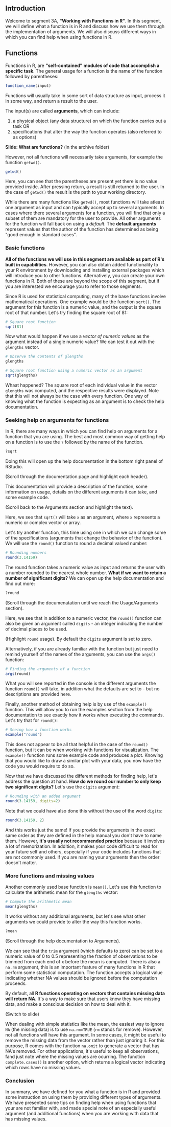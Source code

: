 ## Introduction

Welcome to segment 3A, **"Working with Functions in R"**. In this segment, we will define what a function is in R and discuss how we use them through the implementation of arguments. We will also discuss different ways in which you can find help when using functions in R. 

## Functions

Functions in R, are **"self-contained" modules of code that accomplish a specific task**. The general usage for a function is the name of the function followed by parentheses:

```r
function_name(input)
```
Functions will usually take in some sort of data structure as input, process it in some way, and return a result to the user.

The input(s) are called **arguments**, which can include:

1. a physical object (any data structure) on which the function carries out a task OR
2. specifications that alter the way the function operates (also referred to as options)

**Slide: What are functions?** (in the archive folder)

However, not all functions will necessarily take arguments, for example the function `getwd()`.

```r
getwd()
```
Here, you can see that the parentheses are present yet there is no value provided inside. After pressing return, a result is still returned to the user. In the case of `getwd()` the result is the path to your working directory.

While there are many functions like `getwd()`, most functions will take atleast one argument as input and can typically accept up to several arguments. In cases where there several arguments for a function, you will find that only a subset of them are mandatory for the user to provide. All other arguments for the function will fall back on using a *default*. The **default arguments** represent values that the author of the function has determined as being "good enough in standard cases".

### Basic functions

 **All of the functions we will use in this segment are available as part of R's built in capabilities**. However, you can also obtain added functionality to your R environment by downloading and installing external packages which will introduce you to other functions. Alternatively, you can create your own functions in R. Both of these are beyond the scope of this segment, but if you are interested we encourage you to refer to those segments. 

Since R is used for statistical computing, many of the base functions involve mathematical operations. One example would be the function `sqrt()`. The argument for this function is a numeric value, and the output is the square root of that number. Let's try finding the square root of 81:

```r
# Square root function
sqrt(81)
```

Now what would happen if we use a *vector of numeric values* as the argument instead of a single numeric value? We can test it out with the `glengths` vector.

```r
# Observe the contents of glengths
glengths

# Square root function using a numeric vector as an argument
sqrt(glengths)
```

Whaat happened? The square root of each individual value in the vector `glengths` was computed, and the respective results were displayed. Note that this will not always be the case with every function. One way of knowing what the function is expecting as an argument is to check the help documentation. 

### Seeking help on arguments for functions

In R, there are many ways in which you can find help on arguments for a function that you are using. The best and most common way of getting help on a function is to use the `?` followed by the name of the function. 

```r
?sqrt
```	

Doing this will open up the help documentation in the bottom right panel of RStudio. 

(Scroll through the documentation page and highlight each header). 

This documentation will provide a description of the function, some information on usage, details on the different arguments it can take, and some example code. 

(Scroll back to the Arguments section and highlight the text). 

Here, we see that `sqrt()` will take `x` as an argument, where `x` represents a numeric or complex vector or array.

Let's try another function, this time using one in which we can change some of the specifications (arguments that change the behavior of the function). We will use the `round()` function to round a decimal valued number:

```r
# Rounding numbers
round(3.14159)
```

The round function takes a numeric value as input and returns the user with a number rounded to the nearest whole number. **What if we want to retain a number of significant digits?** We can open up the help documentation and find out more:

```r
?round
```	

(Scroll through the documenatation until we reach the Usage/Arguments section).

Here, we see that in addition to a numeric vector, the `round()` function can also be given an argument called `digits` - an integer indicating the number of decimal places to be used. 

(Highlight `round`  usage). By default the `digits` argument is set to zero. 

Alternatively, if you are already familiar with the function but just need to remind yourself of the names of the arguments, you can use the `args()` function:

```r
# Finding the arguments of a function
args(round)
```

What you will see reported in the console is the different arguments the function `round()` will take, in addition what the defaults are set to - but no descriptions are provided here.


Finally, another method of obtaining help is by use of the `example()` function. This will allow you to run the examples section from the help documentation to see exactly how it works when executing the commands. Let's try that for `round()`:

```r
# Seeing how a function works
example("round")
```

This does not appear to be all that helpful in the case of the `round()` function, but it can be when working with functions for visualization. The `example()` function runs some example code and produces a plot. Knowing that you would like to draw a similar plot with your data, you now have the code you would require to do so.


Now that we have discussed the different methods for finding help, let's address the question at hand. **How do we round our number to only keep two significant digits?** Let's use the `digits` argument:

```r
# Rounding with an added argument
round(3.14159, digits=2)
```

Note that we could have also done this without the use of the word `digits`:

```r
round(3.14159, 2)
```

And this works just the same! If you provide the arguments in the exact same order as they are defined in the help manual you don't have to name them. However, **it's usually not recommended practice** because it involves a lot of memorization. In addition, it makes your code difficult to read for your future self and others, especially if your code includes functions that are not commonly used. if you are naming your arguments then the order doesn't matter.

### More functions and missing values

Another commonly used base function is `mean()`. Let's use this function to calculate the arithmetic mean for the `glengths` vector:

```r
# Compute the arithmetic mean
mean(glengths)
```

It works without any additional arguments, but let's see what other arguments we could provide to alter the way this function works.

```r
?mean
```

(Scroll through the help documentation to Arguments). 

We can see that the `trim` argument (which defaults to zero) can be set to a numeric value of 0 to 0.5 representing the fraction of observations to be trimmed from each end of x before the mean is computed. There is also a `na.rm` argument, this is an important feature of many functions in R that perform some statistical computation. The function accepts a logical value indicating whether NA values should be ignored before the computation proceeds.

By default, all **R functions operating on vectors that contains missing data will return NA**. It's a way to make sure that users know they have missing data, and make a conscious decision on how to deal with it. 

(Switch to slide)

When dealing with simple statistics like the mean, the easiest way to ignore `NA` (the missing data) is to use `na.rm=TRUE` (`rm` stands for remove). However, not all functions will have this argument. In some cases, it might be useful to remove the missing data from the vector rather than just ignoring it. For this purpose, R comes with the function `na.omit` to generate a vector that has NA's removed. For other applications, it's useful to keep all observations, fand just note where the missing values are ocurring. The function `complete.cases()` is another option, which returns a logical vector indicating which rows have no missing values. 


### Conclusion

In summary, we have defined for you what a function is in R and provided some instruction on using them by providing different types of arguments. We have presented some tips on finding help when using functions that your are not familiar with, and made special note of an especially useful argument (and additional functions) when you are working with data that has missing values.
